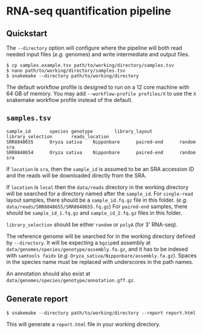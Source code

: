 # RNA-seq quantification pipeline

## Quickstart

The `--directory` option will configure where the pipeline will both
read needed input files (_e.g._ genomes) and write intermediate
and output files.

```
$ cp samples.example.tsv path/to/working/directory/samples.tsv
$ nano path/to/working/directory/samples.tsv
$ snakemake --directory path/to/working/directory
```

The default workflow profile is designed to run on a 12 core machine
with 64 GB of memory.  You may add `--workflow-profile profiles/X` to
use the `X` snakemake workflow profile instead of the default.

## `samples.tsv`

```
sample_id       species genotype        library_layout  library_selection       reads_location
SRR8848655      Oryza sativa    Nipponbare      paired-end      random  sra
SRR8848654      Oryza sativa    Nipponbare      paired-end      random  sra
```

If `location` is `sra`, then the `sample_id` is assumed to be an SRA
accession ID and the reads will be downloaded directly from the SRA.

If `location` is `local` then the `data/reads` directory in the
working directory will be searched for a directory named after the
`sample_id`. For `single-read` layout samples, there should be a
`sample_id.fq.gz` file in this folder. (_e.g._
`data/reads/SRR8848655/SRR8848655.fq.gz`) For `paired-end` samples,
there should be `sample_id_1.fq.gz` and `sample_id_2.fq.gz` files in
this folder.

`library_selection` should be either `random` or `polyA` (for 3'
RNA-seq).

The reference genome will be searched for in the working directory
defined by `--directory`. It will be expecting a `bgzip`ed assembly at
`data/genomes/species/genotype/assembly.fa.gz`, and it has to be
indexed with `samtools faidx` (_e.g._
`Oryza_sativa/Nipponbare/assembly.fa.gz`). Spaces in the species name
must be replaced with underscores in the path names.

An annotation should also exist at `data/genomes/species/genotype/annotation.gff.gz`.

## Generate report

```
$ snakemake --directory path/to/working/directory --report report.html
```

This will generate a `report.html` file in your working directory.
